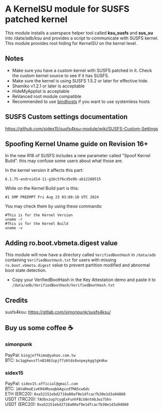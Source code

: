 # A KernelSU module for SUSFS patched kernel #

This module installs a userspace helper tool called **ksu_susfs** and **sus_su** into /data/adb/ksu and provides a script to communicate with SUSFS kernel.
This module provides root hiding for KernelSU on the kernel level.

## Notes
- Make sure you have a custom kernel with SUSFS patched in it. Check the custom kernel source to see if it has SUSFS.
- Make sure the kernel is using SUSFS 1.5.2 or later for effective hide.
- Shamiko v1.2.1 or later is acceptable
- HideMyApplist is acceptable
- ReVanced root module compatible
- Recommended to use [bindhosts](https://github.com/backslashxx/bindhosts) if you want to use systemless hosts

## SUSFS Custom settings documentation
https://github.com/sidex15/susfs4ksu-module/wiki/SUSFS-Custom-Settings

## Spoofing Kernel Uname guide on Revision 16+
In the new R16 of SUSFS includes a new parameter called "Spoof Kernel Build". this may confuse some users about what those are.

In the kernel version it affects this part:
```
6.1.75-android14-11-g16c5f6cd5e9b-ab12268515
```
While on the Kernel Build part is this:
```
#1 SMP PREEMPT Fri Aug 23 03:08:10 UTC 2024
```
You may check them by using these commands:
```
#This is for the Kernel Version
uname -r
#This is for the Kernel Build
uname -v
```

## Adding ro.boot.vbmeta.digest value
This module will now have a directory called `VerifiedBootHash` in `/data/adb` containing `VerifiedBootHash.txt` for users with missing `ro.boot.vbmeta.digest` value to prevent partition modified and abnormal boot state detection. 
- Copy your VerifiedBootHash in the Key Attestation demo and paste it to `/data/adb/VerifiedBootHash/VerifiedBootHash.txt`

## Credits
susfs4ksu: https://gitlab.com/simonpunk/susfs4ksu/

## Buy us some coffee ☕
### simonpunk
PayPal: `kingjeffkimo@yahoo.com.tw`
<br>BTC: `bc1qgkwvsfln02463zpjf7z6tds8xnpeykggtgk4kw`
### sidex15
PayPal: `sidex15.official@gmail.com`
<br>BTC: `1AVaRmoEivK94XRooqbbAgvzdTMA5cwGdc`
<br>ETH (ERC20): `0xa52151ebd2718a00af9e1dfcacfb30e1d3a94860`
<br>USDT (TRC20): `TAUbxzug7cygExFunhFBiG6ntmbJwz7Skn`
<br>USDT (ERC20): 
`0xa52151ebd2718a00af9e1dfcacfb30e1d3a94860`

